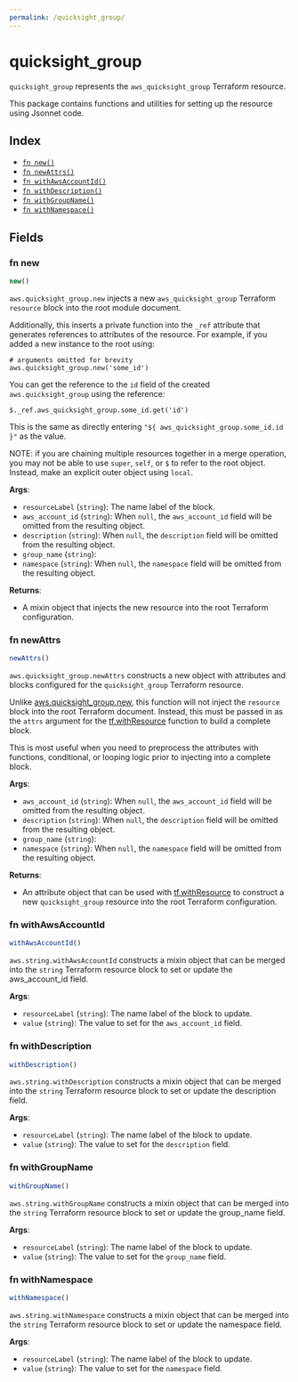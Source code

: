 ```yaml
---
permalink: /quicksight_group/
---
```


# quicksight_group

`quicksight_group` represents the `aws_quicksight_group` Terraform resource.



This package contains functions and utilities for setting up the resource using Jsonnet code.


## Index

* [`fn new()`](#fn-new)
* [`fn newAttrs()`](#fn-newattrs)
* [`fn withAwsAccountId()`](#fn-withawsaccountid)
* [`fn withDescription()`](#fn-withdescription)
* [`fn withGroupName()`](#fn-withgroupname)
* [`fn withNamespace()`](#fn-withnamespace)

## Fields

### fn new

```ts
new()
```


`aws.quicksight_group.new` injects a new `aws_quicksight_group` Terraform `resource`
block into the root module document.

Additionally, this inserts a private function into the `_ref` attribute that generates references to attributes of the
resource. For example, if you added a new instance to the root using:

    # arguments omitted for brevity
    aws.quicksight_group.new('some_id')

You can get the reference to the `id` field of the created `aws.quicksight_group` using the reference:

    $._ref.aws_quicksight_group.some_id.get('id')

This is the same as directly entering `"${ aws_quicksight_group.some_id.id }"` as the value.

NOTE: if you are chaining multiple resources together in a merge operation, you may not be able to use `super`, `self`,
or `$` to refer to the root object. Instead, make an explicit outer object using `local`.

**Args**:
  - `resourceLabel` (`string`): The name label of the block.
  - `aws_account_id` (`string`):  When `null`, the `aws_account_id` field will be omitted from the resulting object.
  - `description` (`string`):  When `null`, the `description` field will be omitted from the resulting object.
  - `group_name` (`string`): 
  - `namespace` (`string`):  When `null`, the `namespace` field will be omitted from the resulting object.

**Returns**:
- A mixin object that injects the new resource into the root Terraform configuration.


### fn newAttrs

```ts
newAttrs()
```


`aws.quicksight_group.newAttrs` constructs a new object with attributes and blocks configured for the `quicksight_group`
Terraform resource.

Unlike [aws.quicksight_group.new](#fn-quicksight_groupnew), this function will not inject the `resource`
block into the root Terraform document. Instead, this must be passed in as the `attrs` argument for the
[tf.withResource](https://github.com/tf-libsonnet/core/tree/main/docs#fn-withresource) function to build a complete block.

This is most useful when you need to preprocess the attributes with functions, conditional, or looping logic prior to
injecting into a complete block.

**Args**:
  - `aws_account_id` (`string`):  When `null`, the `aws_account_id` field will be omitted from the resulting object.
  - `description` (`string`):  When `null`, the `description` field will be omitted from the resulting object.
  - `group_name` (`string`): 
  - `namespace` (`string`):  When `null`, the `namespace` field will be omitted from the resulting object.

**Returns**:
  - An attribute object that can be used with [tf.withResource](https://github.com/tf-libsonnet/core/tree/main/docs#fn-withresource) to construct a new `quicksight_group` resource into the root Terraform configuration.


### fn withAwsAccountId

```ts
withAwsAccountId()
```

`aws.string.withAwsAccountId` constructs a mixin object that can be merged into the `string`
Terraform resource block to set or update the aws_account_id field.



**Args**:
  - `resourceLabel` (`string`): The name label of the block to update.
  - `value` (`string`): The value to set for the `aws_account_id` field.


### fn withDescription

```ts
withDescription()
```

`aws.string.withDescription` constructs a mixin object that can be merged into the `string`
Terraform resource block to set or update the description field.



**Args**:
  - `resourceLabel` (`string`): The name label of the block to update.
  - `value` (`string`): The value to set for the `description` field.


### fn withGroupName

```ts
withGroupName()
```

`aws.string.withGroupName` constructs a mixin object that can be merged into the `string`
Terraform resource block to set or update the group_name field.



**Args**:
  - `resourceLabel` (`string`): The name label of the block to update.
  - `value` (`string`): The value to set for the `group_name` field.


### fn withNamespace

```ts
withNamespace()
```

`aws.string.withNamespace` constructs a mixin object that can be merged into the `string`
Terraform resource block to set or update the namespace field.



**Args**:
  - `resourceLabel` (`string`): The name label of the block to update.
  - `value` (`string`): The value to set for the `namespace` field.
